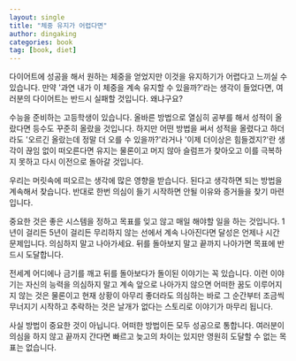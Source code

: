 ```yaml
---
layout: single
title: "체중 유지가 어렵다면"
author: dingaking
categories: book
tag: [book, diet]
---
```



다이어트에 성공을 해서 원하는 체중을 얻었지만 이것을 유지하기가 어렵다고 느끼실 수 있습니다. 만약 '과연 내가 이 체중을 계속 유지할 수 있을까?'라는 생각이 들었다면, 여러분의 다이어트는 반드시 실패할 것입니다. 왜냐구요?

수능을 준비하는 고등학생이 있습니다. 올바른 방법으로 열심히 공부를 해서 성적이 올랐다면 등수도 꾸준히 올랐을 것입니다. 하지만 어떤 방법을 써서 성적을 올렸다고 하더라도 '오르긴 올랐는데 정말 더 오를 수 있을까?'라거나 '이제 더이상은 힘들겠지?'란 생각이 끊임 없이 떠오른다면 유지는 물론이고 머지 않아 슬럼프가 찾아오고 이를 극복하지 못하고 다시 이전으로 돌아갈 것입니다.

우리는 머릿속에 떠오르는 생각에 많은 영향을 받습니다. 된다고 생각하면 되는 방법을 계속해서 찾습니다. 반대로 한번 의심이 들기 시작하면 안될 이유와 증거들을 찾기 마련입니다.

중요한 것은 좋은 시스템을 정하고 목표를 잊고 않고 매일 해야할 일을 하는 것입니다. 1년이 걸리든 5년이 걸리든 무리하지 않는 선에서 계속 나아진다면 달성은 언제나 시간 문제입니다. 의심하지 말고 나아가세요. 뒤를 돌아보지 말고 끝까지 나아가면 목표에 반드시 도달합니다.

전세계 어디에나 금기를 깨고 뒤를 돌아보다가 돌이된 이야기는 꼭 있습니다. 이런 이야기는 자신의 능력을 의심하지 말고 계속 앞으로 나아가지 않으면 어떠한 꿈도 이루어지지 않는 것은 물론이고 현재 상황이 아무리 좋더라도 의심하는 바로 그 순간부터 조금씩 무너지기 시작하고 추락하는 것은 날개가 없다는 스토리로 이야기가 마무리 됩니다.

사실 방법이 중요한 것이 아닙니다. 어떠한 방법이든 모두 성공으로 통합니다. 여러분이 의심을 하지 않고 끝까지 간다면 빠르고 늦고의 차이는 있지만 영원히 도달할 수 없는 목표는 없습니다.